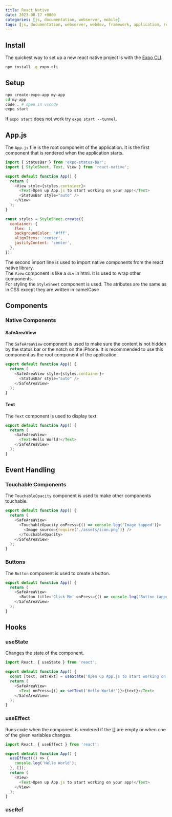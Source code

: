 ```yaml
---
title: React Native
date: 2023-08-17 +0000
categories: [js, documentation, webserver, mobile]
tags: [js, documentation, webserver, webdev, framework, application, react, mobile]
---
```


## Install

The quickest way to set up a new react native project is with the [Expo CLI](https://docs.expo.dev/workflow/expo-cli/).

```bash
npm install -g expo-cli
```

## Setup

```bash
npx create-expo-app my-app
cd my-app
code . # open in vscode
expo start
```

If `expo start` does not work try `expo start --tunnel`.

## App.js

The `App.js` file is the root component of the application. It is the first component that is rendered when the application starts.

```javascript
import { StatusBar } from 'expo-status-bar';
import { StyleSheet, Text, View } from 'react-native';

export default function App() {
  return (
    <View style={styles.container}>
      <Text>Open up App.js to start working on your app!</Text>
      <StatusBar style="auto" />
    </View>
  );
}

const styles = StyleSheet.create({
  container: {
    flex: 1,
    backgroundColor: '#fff',
    alignItems: 'center',
    justifyContent: 'center',
  },
});
``` 

The second import line is used to import native components from the react native library. <br/>
The `View` component is like a `div` in html. It is used to wrap other components. <br/>
For styling the `StyleSheet` component is used. The atributes are the same as in CSS except they are written in camelCase <br/>

## Components

### Native Components

#### SafeAreaView

The `SafeAreaView` component is used to make sure the content is not hidden by the status bar or the notch on the iPhone.
It is recommended to use this component as the root component of the application.

```javascript
export default function App() {
  return (
    <SafeAreaView style={styles.container}>
      <StatusBar style="auto" />
    </SafeAreaView>
  );
}
```

#### Text

The `Text` component is used to display text.

```javascript
export default function App() {
  return (
    <SafeAreaView>
      <Text>Hello World!</Text>
    </SafeAreaView>
  );
}
```

## Event Handling

### Touchable Components

The `TouchableOpacity` component is used to make other components touchable.

```javascript
export default function App() {
  return (
    <SafeAreaView>
      <TouchableOpacity onPress={() => console.log('Image tapped')}>
        <Image source={require('./assets/icon.png')} />
      </TouchableOpacity>
    </SafeAreaView>
  );
}
```

### Buttons

The `Button` component is used to create a button.

```javascript
export default function App() {
  return (
    <SafeAreaView>
      <Button title='Click Me' onPress={() => console.log('Button tapped')} />
    </SafeAreaView>
  );
}
```

## Hooks

### useState

Changes the state of the component.

```javascript
import React, { useState } from 'react';

export default function App() {
  const [text, setText] = useState('Open up App.js to start working on your app!');
  return (
    <SafeAreaView>
      <Text onPress={() => setText('Hello World!')}>{text}</Text>
    </SafeAreaView>
  );
}
```

### useEffect

Runs code when the component is rendered if the [] are empty or when one of the given variables changes.

```javascript
import React, { useEffect } from 'react';

export default function App() {
  useEffect(() => {
    console.log('Hello World');
  }, []);
  return (
    <View>
      <Text>Open up App.js to start working on your app!</Text>
    </View>
  );
}
```

### useRef

